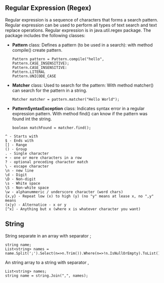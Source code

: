 ## Regular Expression (Regex)
Regular expression is a sequence of characters that forms a search pattern. Regular expression can be used to perform all types of text search and text replace operations.
Regular expression is in java.util.regex package. The package includes the following classes:
- **Pattern** class: Defines a pattern (to be used in a search): with method compile() create pattern.
  ```
  Pattern pattern = Pattern.compile("hello", Pattern.CASE_INSENSITIVE);
  Pattern.CASE_INSENSITIVE:
  Pattern.LITERAL
  Pattern.UNICODE_CASE
  ```
- **Matcher** class: Used to search for the pattern: With method matcher() can search for the pattern in a string.
  ```
  Matcher matcher = pattern.matcher("Hello World");
  ```
- **PatternSyntaxException** class: Indicates syntax error in a regular expression pattern. With method find() can know if the pattern was found int the string.
  ```
  boolean matchFound = matcher.find();
  ```
```
^ - Starts with
$ - Ends with
[] - Range
() - Group
. - Single character
+ - one or more characters in a row
? - optional preceding character match
\ - escape character
\n - new line
\d - Digit
\D - Non-digit
\s - White space
\S - Non-white space
\w - alphanummeric / underscore character (word chars)
{x,y} - Repeat low (x) to high (y) (no "y" means at lease x, no ",y" means
(x|y) - Alternatice - x or y
[^x] - Anything but x (where x is whatever character you want)
```

## String
String separate in an array with separator ;
```
string name;
List<string> names = name.Split(';').Select(n=>n.Trim()).Where(n=>!n.IsNullOrEmpty).ToList();
```
An string array to a string with separator ,
```
List<string> names;
string name = string.Join(",", names);
```
          
